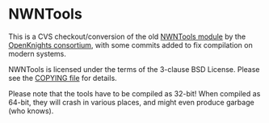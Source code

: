 NWNTools
========

This is a CVS checkout/conversion of the old [NWNTools module](http://openknights.cvs.sourceforge.net/viewvc/openknights/NWNTools/) by the [OpenKnights consortium](http://sourceforge.net/projects/openknights/), with some commits added to fix compilation on modern systems.

NWNTools is licensed under the terms of the 3-clause BSD License. Please see the [COPYING file](COPYING) for details.

Please note that the tools have to be compiled as 32-bit! When compiled as 64-bit, they will crash in various places, and might even produce garbage (who knows).

